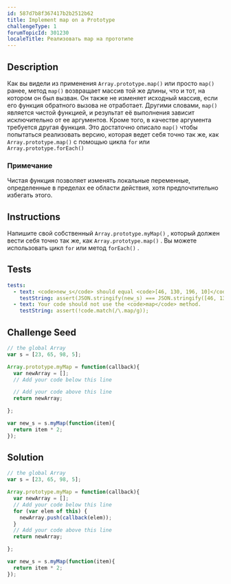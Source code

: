 ```yaml
---
id: 587d7b8f367417b2b2512b62
title: Implement map on a Prototype
challengeType: 1
forumTopicId: 301230
localeTitle: Реализовать map на прототипе
---
```


## Description
<section id='description'>
Как вы видели из применения <code>Array.prototype.map()</code> или просто <code>map()</code> ранее, метод <code>map()</code> возвращает массив той же длины, что и тот, на котором он был вызван. Он также не изменяет исходный массив, если его функция обратного вызова не отработает. Другими словами, <code>map()</code> является чистой функцией, и результат её выполнения зависит исключительно от ее аргументов. Кроме того, в качестве аргумента требуется другая функция. Это достаточно описало <code>map()</code> чтобы попытаться реализовать версию, которая ведет себя точно так же, как <code>Array.prototype.map()</code> с помощью цикла <code>for</code> или <code>Array.prototype.forEach()</code>
</section>

### Примечание 
Чистая функция позволяет изменять локальные переменные, определенные в пределах ее области действия, хотя предпочтительно избегать этого.

## Instructions
<section id='instructions'>
Напишите свой собственный <code>Array.prototype.myMap()</code> , который должен вести себя точно так же, как <code>Array.prototype.map()</code> . Вы можете использовать цикл <code>for</code> или метод <code>forEach()</code> .
</section>

## Tests
<section id='tests'>

```yml
tests:
  - text: <code>new_s</code> should equal <code>[46, 130, 196, 10]</code>.
    testString: assert(JSON.stringify(new_s) === JSON.stringify([46, 130, 196, 10]));
  - text: Your code should not use the <code>map</code> method.
    testString: assert(!code.match(/\.map/g));

```

</section>

## Challenge Seed
<section id='challengeSeed'>

<div id='js-seed'>

```js
// the global Array
var s = [23, 65, 98, 5];

Array.prototype.myMap = function(callback){
  var newArray = [];
  // Add your code below this line

  // Add your code above this line
  return newArray;

};

var new_s = s.myMap(function(item){
  return item * 2;
});

```

</div>

</section>

## Solution
<section id='solution'>

```js
// the global Array
var s = [23, 65, 98, 5];

Array.prototype.myMap = function(callback){
  var newArray = [];
  // Add your code below this line
  for (var elem of this) {
    newArray.push(callback(elem));
  }
  // Add your code above this line
  return newArray;

};

var new_s = s.myMap(function(item){
  return item * 2;
});
```

</section>
